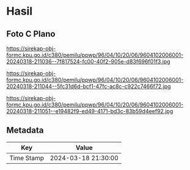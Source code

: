 # Hasil

## Foto C Plano

https://sirekap-obj-formc.kpu.go.id/c380/pemilu/ppwp/96/04/10/20/06/9604102006001-20240318-211036--7f817524-fc00-40f2-905e-d83f696f01f3.jpg

https://sirekap-obj-formc.kpu.go.id/c380/pemilu/ppwp/96/04/10/20/06/9604102006001-20240318-211044--5fc31d6d-bcf1-47fc-ac8c-c922c7466f72.jpg

https://sirekap-obj-formc.kpu.go.id/c380/pemilu/ppwp/96/04/10/20/06/9604102006001-20240318-211051--e19482f9-ed49-4171-bd3c-83b59d4eef92.jpg


## Metadata

| Key        | Value               |
| ---------- | ------------------- |
| Time Stamp | 2024-03-18 21:30:00 |



